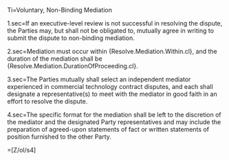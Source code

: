 Ti=Voluntary, Non-Binding Mediation

1.sec=If an executive-level review is not successful in resolving the dispute, the Parties may, but shall not be obligated to, mutually agree in writing to submit the dispute to non-binding mediation.

2.sec=Mediation must occur within {Resolve.Mediation.Within.cl}, and the duration of the mediation shall be {Resolve.Mediation.DurationOfProceeding.cl}.

3.sec=The Parties mutually shall select an independent mediator experienced in commercial technology contract disputes, and each shall designate a representative(s) to meet with the mediator in good faith in an effort to resolve the dispute.

4.sec=The specific format for the mediation shall be left to the discretion of the mediator and the designated Party representatives and may include the preparation of agreed-upon statements of fact or written statements of position furnished to the other Party.

=[Z/ol/s4]
